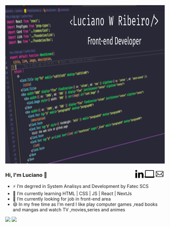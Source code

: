 <img src="./assets/capaGithub.png" height="500px"/>

<a href="mailto:lucianowribeiro@gmail.com"><img align="right" witdh="32px" src="./assets/1814108-32.png"/> 
<a href="https://portifolio-lucianowribeiro.vercel.app/"><img align="right" witdh="32px" src="./assets/2205216-32.png"/></a>
<a href="https://www.linkedin.com/in/lucianowribeiro/"><img align="right" witdh="32px" src="./assets/367593-32.png"/></a>

<h3> Hi, I'm Luciano 👋</h3>

- ⚡ I’m degrred in System Analisys and Development by Fatec SCS
- 💬 I’m currently learning HTML | CSS | JS | React | NextJs
- 🔭 I’m currently looking for job in front-end area
- 😄 In my free time as I'm nerd I like play computer games ,read books and mangas and watch TV ,movies,series and animes

<p align="left">
  <img height="180px" src="https://github-readme-stats.vercel.app/api?username=lucianowribeiro&show_icons=true&theme=dracula"/>
  <img height="180px" src="https://github-readme-stats.vercel.app/api/top-langs/?username=lucianowribeiro&theme=dracula&layout=compact"/>
</p>
